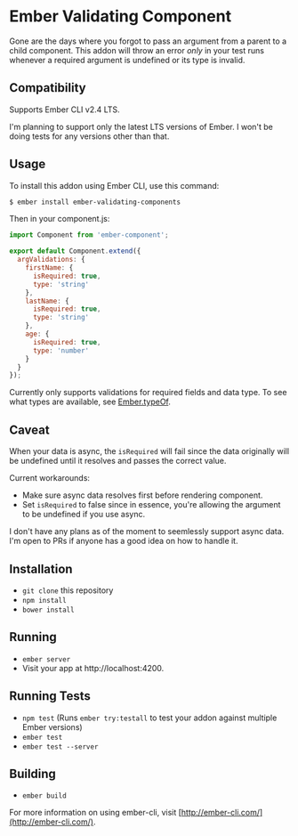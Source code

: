 # Ember Validating Component

Gone are the days where you forgot to pass an argument from a parent to a child 
component. This addon will throw an error *only* in your test runs whenever a 
required argument is undefined or its type is invalid.

## Compatibility

Supports Ember CLI v2.4 LTS.

I'm planning to support only the latest LTS versions of Ember. I won't be doing 
tests for any versions other than that.

## Usage

To install this addon using Ember CLI, use this command:

```bash
$ ember install ember-validating-components
```

Then in your component.js:

```js
import Component from 'ember-component';

export default Component.extend({
  argValidations: {
    firstName: {
      isRequired: true,
      type: 'string'
    },
    lastName: {
      isRequired: true,
      type: 'string'
    },
    age: {
      isRequired: true,
      type: 'number'
    }
  }
});
```

Currently only supports validations for required fields and data type. To see 
what types are available, 
see [Ember.typeOf](http://emberjs.com/api/classes/Ember.html#method_typeOf).

## Caveat

When your data is async, the `isRequired` will fail since the data originally 
will be undefined until it resolves and passes the correct value.

Current workarounds:

* Make sure async data resolves first before rendering component.
* Set `isRequired` to false since in essence, you're allowing the argument to be undefined if you use async.

I don't have any plans as of the moment to seemlessly support async data. 
I'm open to PRs if anyone has a good idea on how to handle it.

## Installation

* `git clone` this repository
* `npm install`
* `bower install`

## Running

* `ember server`
* Visit your app at http://localhost:4200.

## Running Tests

* `npm test` (Runs `ember try:testall` to test your addon against multiple Ember versions)
* `ember test`
* `ember test --server`

## Building

* `ember build`

For more information on using ember-cli, visit [http://ember-cli.com/](http://ember-cli.com/).
